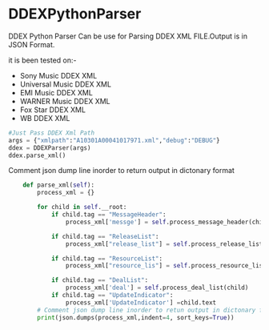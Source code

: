 # DDEXPythonParser
DDEX Python Parser Can be use for Parsing DDEX XML FILE.Output is in JSON Format.

it is been tested on:-
* Sony Music DDEX XML
* Universal Music DDEX XML
* EMI Music DDEX XML
* WARNER Music DDEX XML
* Fox Star DDEX XML
* WB DDEX XML

```python
#Just Pass DDEX Xml Path 
args = {"xmlpath":"A10301A00041017971.xml","debug":"DEBUG"}
ddex = DDEXParser(args)
ddex.parse_xml()
```

Comment json dump line inorder to return output in dictonary format

```python
    def parse_xml(self):
        process_xml = {}

        for child in self.__root:
            if child.tag == "MessageHeader":
                process_xml['messge'] = self.process_message_header(child)

            if child.tag == "ReleaseList":
                process_xml["release_list"] = self.process_release_list(child)

            if child.tag == "ResourceList":
                process_xml["resource_lis"] = self.process_resource_list(child)

            if child.tag == "DealList":
                process_xml['deal'] = self.process_deal_list(child)
            if child.tag == "UpdateIndicator":
                process_xml['UpdateIndicator'] =child.text
        # Comment json dump line inorder to retun output in dictonary format
        print(json.dumps(process_xml,indent=4, sort_keys=True))
```